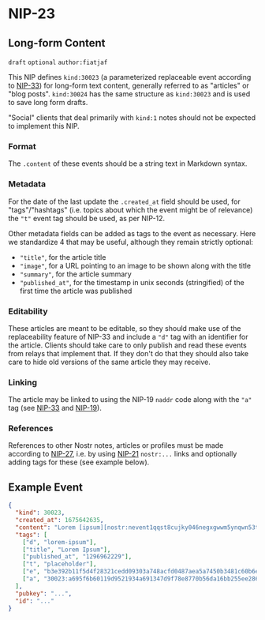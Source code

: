 NIP-23
======

Long-form Content
-----------------

`draft` `optional` `author:fiatjaf`

This NIP defines `kind:30023` (a parameterized replaceable event according to [NIP-33](33.md)) for long-form text content, generally referred to as "articles" or "blog posts". `kind:30024` has the same structure as `kind:30023` and is used to save long form drafts.

"Social" clients that deal primarily with `kind:1` notes should not be expected to implement this NIP.

### Format

The `.content` of these events should be a string text in Markdown syntax.

### Metadata

For the date of the last update the `.created_at` field should be used, for "tags"/"hashtags" (i.e. topics about which the event might be of relevance) the `"t"` event tag should be used, as per NIP-12.

Other metadata fields can be added as tags to the event as necessary. Here we standardize 4 that may be useful, although they remain strictly optional:

- `"title"`, for the article title
- `"image"`, for a URL pointing to an image to be shown along with the title
- `"summary"`, for the article summary
- `"published_at"`, for the timestamp in unix seconds (stringified) of the first time the article was published

### Editability

These articles are meant to be editable, so they should make use of the replaceability feature of NIP-33 and include a `"d"` tag with an identifier for the article. Clients should take care to only publish and read these events from relays that implement that. If they don't do that they should also take care to hide old versions of the same article they may receive.

### Linking

The article may be linked to using the NIP-19 `naddr` code along with the `"a"` tag (see [NIP-33](33.md) and [NIP-19](19.md)).

### References

References to other Nostr notes, articles or profiles must be made according to [NIP-27](27.md), i.e. by using [NIP-21](21.md) `nostr:...` links and optionally adding tags for these (see example below).

## Example Event

```json
{
  "kind": 30023,
  "created_at": 1675642635,
  "content": "Lorem [ipsum][nostr:nevent1qqst8cujky046negxgwwm5ynqwn53t8aqjr6afd8g59nfqwxpdhylpcpzamhxue69uhhyetvv9ujuetcv9khqmr99e3k7mg8arnc9] dolor sit amet, consectetur adipiscing elit, sed do eiusmod tempor incididunt ut labore et dolore magna aliqua. Ut enim ad minim veniam, quis nostrud exercitation ullamco laboris nisi ut aliquip ex ea commodo consequat. Duis aute irure dolor in reprehenderit in voluptate velit esse cillum dolore eu fugiat nulla pariatur. Excepteur sint occaecat cupidatat non proident, sunt in culpa qui officia deserunt mollit anim id est laborum.\n\nRead more at nostr:naddr1qqzkjurnw4ksz9thwden5te0wfjkccte9ehx7um5wghx7un8qgs2d90kkcq3nk2jry62dyf50k0h36rhpdtd594my40w9pkal876jxgrqsqqqa28pccpzu.",
  "tags": [
    ["d", "lorem-ipsum"],
    ["title", "Lorem Ipsum"],
    ["published_at", "1296962229"],
    ["t", "placeholder"],
    ["e", "b3e392b11f5d4f28321cedd09303a748acfd0487aea5a7450b3481c60b6e4f87", "wss://relay.example.com"],
    ["a", "30023:a695f6b60119d9521934a691347d9f78e8770b56da16bb255ee286ddf9fda919:ipsum", "wss://relay.nostr.org"]
  ],
  "pubkey": "...",
  "id": "..."
}
```
